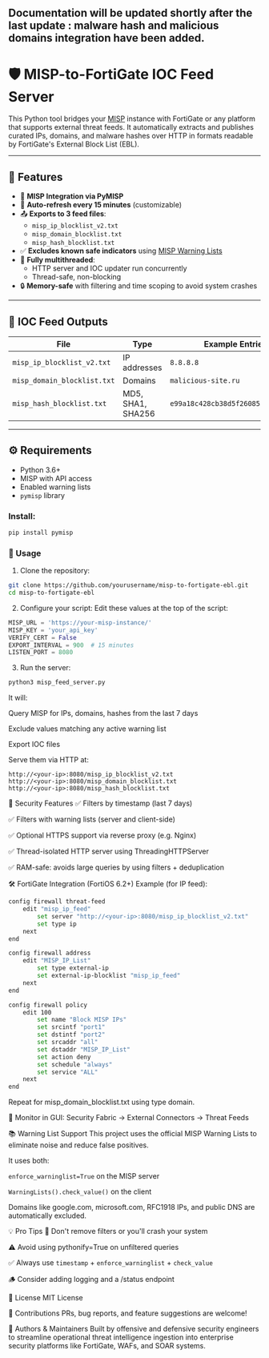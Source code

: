 ## Documentation will be updated shortly after the last update : malware hash and malicious domains integration have been added.

# 🛡️ MISP-to-FortiGate IOC Feed Server

This Python tool bridges your [MISP](https://github.com/MISP/MISP) instance with FortiGate or any platform that supports external threat feeds. It automatically extracts and publishes curated IPs, domains, and malware hashes over HTTP in formats readable by FortiGate's External Block List (EBL).

---

## 🔧 Features

- 🧠 **MISP Integration via PyMISP**
- 🔁 **Auto-refresh every 15 minutes** (customizable)
- 📤 **Exports to 3 feed files**:
  - `misp_ip_blocklist_v2.txt`
  - `misp_domain_blocklist.txt`
  - `misp_hash_blocklist.txt`
- ✅ **Excludes known safe indicators** using [MISP Warning Lists](https://github.com/MISP/misp-warninglists)
- 🧵 **Fully multithreaded**:
  - HTTP server and IOC updater run concurrently
  - Thread-safe, non-blocking
- 🔒 **Memory-safe** with filtering and time scoping to avoid system crashes

---

## 📂 IOC Feed Outputs

| File | Type | Example Entries |
|------|------|-----------------|
| `misp_ip_blocklist_v2.txt` | IP addresses | `8.8.8.8` |
| `misp_domain_blocklist.txt` | Domains | `malicious-site.ru` |
| `misp_hash_blocklist.txt` | MD5, SHA1, SHA256 | `e99a18c428cb38d5f260853678922e03` |

---

## ⚙️ Requirements

- Python 3.6+
- MISP with API access
- Enabled warning lists
- `pymisp` library

### Install:

```bash
pip install pymisp
```
### 🚀 Usage
1. Clone the repository:
```bash
git clone https://github.com/yourusername/misp-to-fortigate-ebl.git
cd misp-to-fortigate-ebl
```
2. Configure your script:
Edit these values at the top of the script:

```python
MISP_URL = 'https://your-misp-instance/'
MISP_KEY = 'your_api_key'
VERIFY_CERT = False
EXPORT_INTERVAL = 900  # 15 minutes
LISTEN_PORT = 8080
```
3. Run the server:
```bash
python3 misp_feed_server.py
```
It will:

Query MISP for IPs, domains, hashes from the last 7 days

Exclude values matching any active warning list

Export IOC files

Serve them via HTTP at:

```arduino
http://<your-ip>:8080/misp_ip_blocklist_v2.txt
http://<your-ip>:8080/misp_domain_blocklist.txt
http://<your-ip>:8080/misp_hash_blocklist.txt
```
🔐 Security Features
✅ Filters by timestamp (last 7 days)

✅ Filters with warning lists (server and client-side)

✅ Optional HTTPS support via reverse proxy (e.g. Nginx)

✅ Thread-isolated HTTP server using ThreadingHTTPServer

✅ RAM-safe: avoids large queries by using filters + deduplication

🛠️ FortiGate Integration (FortiOS 6.2+)
Example (for IP feed):
```bash
config firewall threat-feed
    edit "misp_ip_feed"
        set server "http://<your-ip>:8080/misp_ip_blocklist_v2.txt"
        set type ip
    next
end

config firewall address
    edit "MISP_IP_List"
        set type external-ip
        set external-ip-blocklist "misp_ip_feed"
    next
end

config firewall policy
    edit 100
        set name "Block MISP IPs"
        set srcintf "port1"
        set dstintf "port2"
        set srcaddr "all"
        set dstaddr "MISP_IP_List"
        set action deny
        set schedule "always"
        set service "ALL"
    next
end
```
Repeat for misp_domain_blocklist.txt using type domain.

🧠 Monitor in GUI:
Security Fabric → External Connectors → Threat Feeds

📚 Warning List Support
This project uses the official MISP Warning Lists to eliminate noise and reduce false positives.

It uses both:

`enforce_warninglist=True` on the MISP server

`WarningLists().check_value()` on the client

Domains like google.com, microsoft.com, RFC1918 IPs, and public DNS are automatically excluded.

💡 Pro Tips
🛑 Don't remove filters or you'll crash your system

⚠️ Avoid using pythonify=True on unfiltered queries

✅ Always use `timestamp` + `enforce_warninglist` + `check_value`

🪵 Consider adding logging and a /status endpoint

📜 License
MIT License

🤝 Contributions
PRs, bug reports, and feature suggestions are welcome!

🧠 Authors & Maintainers
Built by offensive and defensive security engineers to streamline operational threat intelligence ingestion into enterprise security platforms like FortiGate, WAFs, and SOAR systems.

